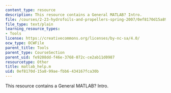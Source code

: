 ```yaml
---
content_type: resource
description: This resource contains a General MATLAB? Intro.
file: /courses/2-23-hydrofoils-and-propellers-spring-2007/0ef8170d15a899aefbb6434167fca30b_matlab_help.m
file_type: text/plain
learning_resource_types:
- Tools
license: https://creativecommons.org/licenses/by-nc-sa/4.0/
ocw_type: OCWFile
parent_title: Tools
parent_type: CourseSection
parent_uid: fe9208dd-f46e-3768-072c-ce2ab11d0987
resourcetype: Other
title: matlab_help.m
uid: 0ef8170d-15a8-99ae-fbb6-434167fca30b
---
```

This resource contains a General MATLAB? Intro.
